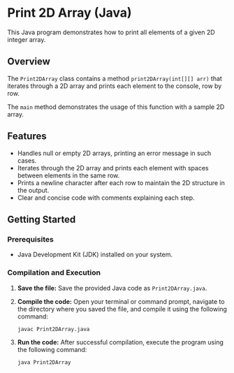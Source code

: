 # Print 2D Array (Java)

This Java program demonstrates how to print all elements of a given 2D integer array.

## Overview

The `Print2DArray` class contains a method `print2DArray(int[][] arr)` that iterates through a 2D array and prints each element to the console, row by row.

The `main` method demonstrates the usage of this function with a sample 2D array.

## Features

-   Handles null or empty 2D arrays, printing an error message in such cases.
-   Iterates through the 2D array and prints each element with spaces between elements in the same row.
-   Prints a newline character after each row to maintain the 2D structure in the output.
-   Clear and concise code with comments explaining each step.

## Getting Started

### Prerequisites

-   Java Development Kit (JDK) installed on your system.

### Compilation and Execution

1.  **Save the file:** Save the provided Java code as `Print2DArray.java`.

2.  **Compile the code:** Open your terminal or command prompt, navigate to the directory where you saved the file, and compile it using the following command:

    ```bash
    javac Print2DArray.java
    ```

3.  **Run the code:** After successful compilation, execute the program using the following command:

    ```bash
    java Print2DArray
    ```